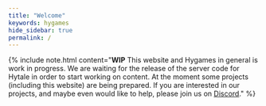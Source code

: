 ```yaml
---
title: "Welcome"
keywords: hygames
hide_sidebar: true
permalink: /
---
```


{% include note.html content="**WIP** This website and Hygames in general is work in progress. We are waiting for the release of the server code for Hytale in order to start working on content. At the moment some projects (including this website) are being prepared. If you are interested in our projects, and maybe even would like to help, please join us on [Discord](https://discord.gg/95A9TW3)." %}
